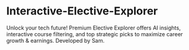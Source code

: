 # Interactive-Elective-Explorer
Unlock your tech future! Premium Elective Explorer offers AI insights, interactive course filtering, and top strategic picks to maximize career growth &amp; earnings. Developed by Sam.
